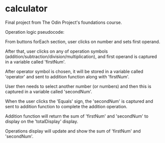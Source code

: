 # calculator
Final project from The Odin Project's foundations course.

Operation logic pseudocode:

From buttons forEach section, user clicks on number and sets first operand.

After that, user clicks on any of operation symbols (addition/subtraction/division/multiplication),
and first operand is captured in a variable called 'firstNum'.

After operator symbol is chosen, it will be stored in a variable called 'operator' and sent to addition function along with
'firstNum'.

User then needs to select another number (or numbers) and then this is captured in a variable called 'secondNum'.

When the user clicks the 'Equals' sign, the 'secondNum' is captured and sent to addition function to complete the addition
operation. 

Addition function will return the sum of 'firstNum' and 'secondNum' to display on the 'totalDisplay' display.

Operations display will update and show the sum of 'firstNum' and 'secondNum'.
